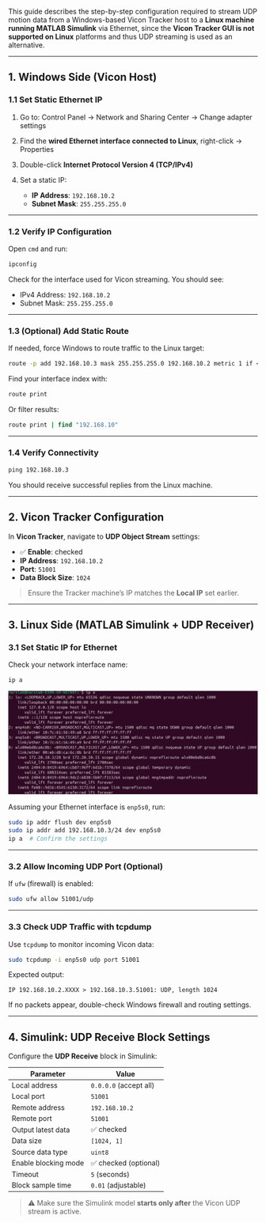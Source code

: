This guide describes the step-by-step configuration required to stream UDP motion data from a Windows-based Vicon Tracker host to a **Linux machine running MATLAB Simulink** via Ethernet, since the **Vicon Tracker GUI is not supported on Linux** platforms and thus UDP streaming is used as an alternative.

---

##  1. Windows Side (Vicon Host)

### 1.1 Set Static Ethernet IP

1. Go to: Control Panel → Network and Sharing Center → Change adapter settings
2. Find the **wired Ethernet interface connected to Linux**, right-click → Properties
3. Double-click **Internet Protocol Version 4 (TCP/IPv4)**
4. Set a static IP:

   * **IP Address**: `192.168.10.2`
   * **Subnet Mask**: `255.255.255.0`

---

### 1.2 Verify IP Configuration

Open `cmd` and run:

```cmd
ipconfig
```

Check for the interface used for Vicon streaming. You should see:

* IPv4 Address: `192.168.10.2`
* Subnet Mask: `255.255.255.0`

---

### 1.3 (Optional) Add Static Route

If needed, force Windows to route traffic to the Linux target:

```cmd
route -p add 192.168.10.3 mask 255.255.255.0 192.168.10.2 metric 1 if <InterfaceIndex>
```

Find your interface index with:

```cmd
route print
```

Or filter results:

```cmd
route print | find "192.168.10"
```

---

### 1.4 Verify Connectivity

```cmd
ping 192.168.10.3
```

You should receive successful replies from the Linux machine.

---

##  2. Vicon Tracker Configuration

In **Vicon Tracker**, navigate to **UDP Object Stream** settings:

* ✅ **Enable**: checked
* **IP Address**: `192.168.10.2`
* **Port**: `51001`
* **Data Block Size**: `1024`

> Ensure the Tracker machine’s IP matches the **Local IP** set earlier.

---

## 3. Linux Side (MATLAB Simulink + UDP Receiver)

### 3.1 Set Static IP for Ethernet

Check your network interface name:

```bash
ip a
```

![](https://github.com/Lee-Chun-Yi/NCKU-Quadrotor-Navigation/blob/main/image/%E8%9E%A2%E5%B9%95%E6%93%B7%E5%8F%96%E7%95%AB%E9%9D%A2%202025-07-30%20233039.png)


Assuming your Ethernet interface is `enp5s0`, run:

```bash
sudo ip addr flush dev enp5s0
sudo ip addr add 192.168.10.3/24 dev enp5s0
ip a  # Confirm the settings
```

---

### 3.2 Allow Incoming UDP Port (Optional)

If `ufw` (firewall) is enabled:

```bash
sudo ufw allow 51001/udp
```

---

### 3.3 Check UDP Traffic with tcpdump

Use `tcpdump` to monitor incoming Vicon data:

```bash
sudo tcpdump -i enp5s0 udp port 51001
```

Expected output:

```
IP 192.168.10.2.XXXX > 192.168.10.3.51001: UDP, length 1024
```

If no packets appear, double-check Windows firewall and routing settings.

---

## 4. Simulink: UDP Receive Block Settings

Configure the **UDP Receive** block in Simulink:

| Parameter            | Value                  |
| -------------------- | ---------------------- |
| Local address        | `0.0.0.0` (accept all) |
| Local port           | `51001`                |
| Remote address       | `192.168.10.2`         |
| Remote port          | `51001`                |
| Output latest data   | ✅ checked              |
| Data size            | `[1024, 1]`            |
| Source data type     | `uint8`                |
| Enable blocking mode | ✅ checked (optional)   |
| Timeout              | `5` (seconds)          |
| Block sample time    | `0.01` (adjustable)    |

> ⚠️ Make sure the Simulink model **starts only after** the Vicon UDP stream is active.


